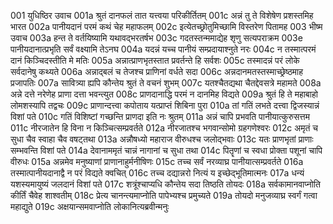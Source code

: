001	युधिष्ठिर उवाच
001a	श्रुतं दानफलं तात यत्त्वया परिकीर्तितम्
001c	अन्नं तु ते विशेषेण प्रशस्तमिह भारत
002a	पानीयदानं परमं कथं चेह महाफलम्
002c	इत्येतच्छ्रोतुमिच्छामि विस्तरेण पितामह
003	भीष्म उवाच
003a	हन्त ते वर्तयिष्यामि यथावद्भरतर्षभ
003c	गदतस्तन्ममाद्येह शृणु सत्यपराक्रम
003e	पानीयदानात्प्रभृति सर्वं वक्ष्यामि तेऽनघ
004a	यदन्नं यच्च पानीयं सम्प्रदायाश्नुते नरः
004c	न तस्मात्परमं दानं किञ्चिदस्तीति मे मतिः
005a	अन्नात्प्राणभृतस्तात प्रवर्तन्ते हि सर्वशः
005c	तस्मादन्नं परं लोके सर्वदानेषु कथ्यते
006a	अन्नाद्बलं च तेजश्च प्राणिनां वर्धते सदा
006c	अन्नदानमतस्तस्माच्छ्रेष्ठमाह प्रजापतिः
007a	सावित्र्या ह्यपि कौन्तेय श्रुतं ते वचनं शुभम्
007c	यतश्चैतद्यथा चैतद्देवसत्रे महामते
008a	अन्ने दत्ते नरेणेह प्राणा दत्ता भवन्त्युत
008c	प्राणदानाद्धि परमं न दानमिह विद्यते
009a	श्रुतं हि ते महाबाहो लोमशस्यापि तद्वचः
009c	प्राणान्दत्त्वा कपोताय यत्प्राप्तं शिबिना पुरा
010a	तां गतिं लभते दत्त्वा द्विजस्यान्नं विशां पते
010c	गतिं विशिष्टां गच्छन्ति प्राणदा इति नः श्रुतम्
011a	अन्नं चापि प्रभवति पानीयात्कुरुसत्तम
011c	नीरजातेन हि विना न किञ्चित्सम्प्रवर्तते
012a	नीरजातश्च भगवान्सोमो ग्रहगणेश्वरः
012c	अमृतं च सुधा चैव स्वाहा चैव वषट्तथा
013a	अन्नौषध्यो महाराज वीरुधश्च जलोद्भवाः
013c	यतः प्राणभृतां प्राणाः सम्भवन्ति विशां पते
014a	देवानाममृतं चान्नं नागानां च सुधा तथा
014c	पितॄणां च स्वधा प्रोक्ता पशूनां चापि वीरुधः
015a	अन्नमेव मनुष्याणां प्राणानाहुर्मनीषिणः
015c	तच्च सर्वं नरव्याघ्र पानीयात्सम्प्रवर्तते
016a	तस्मात्पानीयदानाद्वै न परं विद्यते क्वचित्
016c	तच्च दद्यान्नरो नित्यं य इच्छेद्भूतिमात्मनः
017a	धन्यं यशस्यमायुष्यं जलदानं विशां पते
017c	शत्रूंश्चाप्यधि कौन्तेय सदा तिष्ठति तोयदः
018a	सर्वकामानवाप्नोति कीर्तिं चैवेह शाश्वतीम्
018c	प्रेत्य चानन्त्यमाप्नोति पापेभ्यश्च प्रमुच्यते
019a	तोयदो मनुजव्याघ्र स्वर्गं गत्वा महाद्युते
019c	अक्षयान्समवाप्नोति लोकानित्यब्रवीन्मनुः
